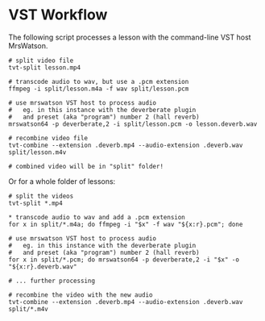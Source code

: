 # VST Workflow


The following script processes a lesson with the command-line VST host MrsWatson.

    # split video file
    tvt-split lesson.mp4
    
    # transcode audio to wav, but use a .pcm extension
    ffmpeg -i split/lesson.m4a -f wav split/lesson.pcm

    # use mrswatson VST host to process audio
    #   eg. in this instance with the deverberate plugin 
    #   and preset (aka "program") number 2 (hall reverb)
    mrswatson64 -p deverberate,2 -i split/lesson.pcm -o lesson.deverb.wav

    # recombine video file
    tvt-combine --extension .deverb.mp4 --audio-extension .deverb.wav split/lesson.m4v

    # combined video will be in "split" folder!




Or for a whole folder of lessons:

    # split the videos
    tvt-split *.mp4

    * transcode audio to wav and add a .pcm extension
    for x in split/*.m4a; do ffmpeg -i "$x" -f wav "${x:r}.pcm"; done

    # use mrswatson VST host to process audio
    #   eg. in this instance with the deverberate plugin 
    #   and preset (aka "program") number 2 (hall reverb)
    for x in split/*.pcm; do mrswatson64 -p deverberate,2 -i "$x" -o "${x:r}.deverb.wav"

    # ... further processing

    # recombine the video with the new audio
    tvt-combine --extension .deverb.mp4 --audio-extension .deverb.wav split/*.m4v
